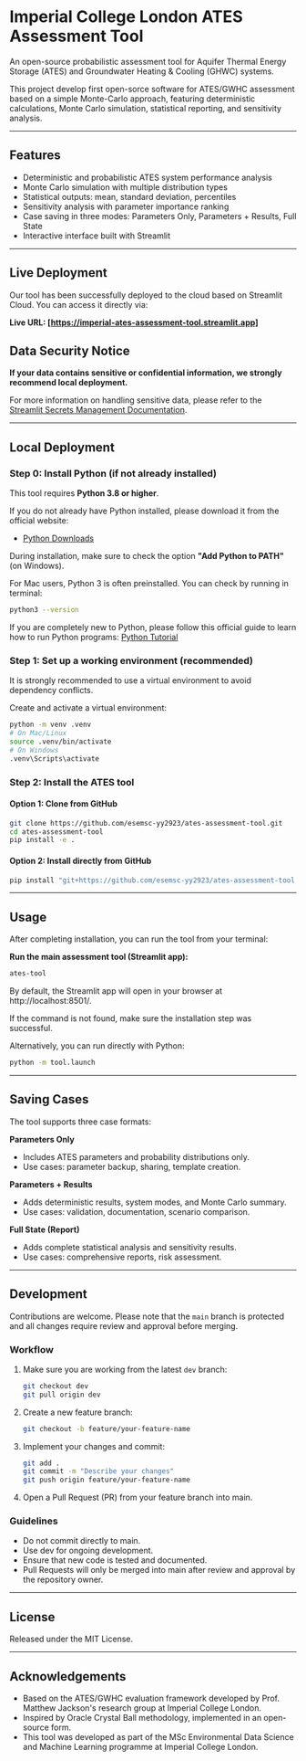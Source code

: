 # Imperial College London ATES Assessment Tool

An open-source probabilistic assessment tool for Aquifer Thermal Energy Storage (ATES) and Groundwater Heating & Cooling (GHWC) systems.

This project develop first open-sorce software for ATES/GWHC assessment based on a simple Monte-Carlo approach, featuring deterministic calculations, Monte Carlo simulation, statistical reporting, and sensitivity analysis. 

---

## Features

- Deterministic and probabilistic ATES system performance analysis
- Monte Carlo simulation with multiple distribution types
- Statistical outputs: mean, standard deviation, percentiles
- Sensitivity analysis with parameter importance ranking
- Case saving in three modes: Parameters Only, Parameters + Results, Full State
- Interactive interface built with Streamlit

---


## Live Deployment

Our tool has been successfully deployed to the cloud based on Streamlit Cloud. You can access it directly via:

**Live URL: [https://imperial-ates-assessment-tool.streamlit.app]**

## Data Security Notice

**If your data contains sensitive or confidential information, we strongly recommend local deployment.**

For more information on handling sensitive data, please refer to the [Streamlit Secrets Management Documentation](https://docs.streamlit.io/deploy/concepts/secrets).

---

## Local Deployment

### Step 0: Install Python (if not already installed)

This tool requires **Python 3.8 or higher**.

If you do not already have Python installed, please download it from the official website:
- [Python Downloads](https://www.python.org/downloads/)

During installation, make sure to check the option **"Add Python to PATH"** (on Windows).

For Mac users, Python 3 is often preinstalled. You can check by running in terminal:
```bash
python3 --version
```

If you are completely new to Python, please follow this official guide to learn how to run Python programs: [Python Tutorial](https://docs.python.org/3/tutorial/)

### Step 1: Set up a working environment (recommended)

It is strongly recommended to use a virtual environment to avoid dependency conflicts.

Create and activate a virtual environment:
```bash
python -m venv .venv
# On Mac/Linux
source .venv/bin/activate
# On Windows
.venv\Scripts\activate
```

### Step 2: Install the ATES tool

#### Option 1: Clone from GitHub
```bash
git clone https://github.com/esemsc-yy2923/ates-assessment-tool.git
cd ates-assessment-tool
pip install -e .
```

#### Option 2: Install directly from GitHub
```bash
pip install "git+https://github.com/esemsc-yy2923/ates-assessment-tool.git"
```

---

## Usage

After completing installation, you can run the tool from your terminal:

**Run the main assessment tool (Streamlit app):**
```bash
ates-tool
```

By default, the Streamlit app will open in your browser at http://localhost:8501/.

If the command is not found, make sure the installation step was successful.

Alternatively, you can run directly with Python:
```bash
python -m tool.launch
```

---

## Saving Cases

The tool supports three case formats:

**Parameters Only**
- Includes ATES parameters and probability distributions only.
- Use cases: parameter backup, sharing, template creation.

**Parameters + Results**
- Adds deterministic results, system modes, and Monte Carlo summary.
- Use cases: validation, documentation, scenario comparison.

**Full State (Report)**
- Adds complete statistical analysis and sensitivity results.
- Use cases: comprehensive reports, risk assessment.

---

## Development

Contributions are welcome. Please note that the `main` branch is protected and all changes require review and approval before merging.

### Workflow

1. Make sure you are working from the latest `dev` branch:
   ```bash
   git checkout dev
   git pull origin dev
   ```

2. Create a new feature branch:
   ```bash
   git checkout -b feature/your-feature-name
   ```

3. Implement your changes and commit:
   ```bash
   git add .
   git commit -m "Describe your changes"
   git push origin feature/your-feature-name
   ```

4. Open a Pull Request (PR) from your feature branch into main.

### Guidelines

- Do not commit directly to main.
- Use dev for ongoing development.
- Ensure that new code is tested and documented.
- Pull Requests will only be merged into main after review and approval by the repository owner.

---

## License

Released under the MIT License.

---

## Acknowledgements

- Based on the ATES/GWHC evaluation framework developed by Prof. Matthew Jackson's research group at Imperial College London.
- Inspired by Oracle Crystal Ball methodology, implemented in an open-source form.
- This tool was developed as part of the MSc Environmental Data Science and Machine Learning programme at Imperial College London.
